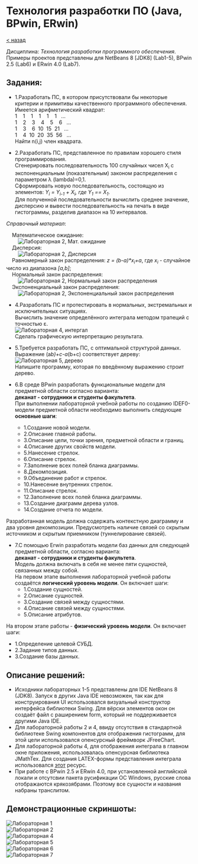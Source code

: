 # Технология разработки ПО (Java, BPwin, ERwin)
[&lt; назад](../)  
<!--- *Прочтите это на другом языке:* *[~~English~~](README.en.md)*, **[Русский](README.md)**.  -->
Дисциплина: *Технология разработки программного обеспечения*.  
Примеры проектов представлены для NetBeans 8 \[JDK8\] (Lab1-5), BPwin 2.5 (Lab6) и ERwin 4.0 (Lab7).

## Задания:
* 1.Разработать ПС, в котором присутствовали бы некоторые критерии и примитивы качественного программного обеспечения.  
Имеется арифметический квадрат:  
1    1    1    1    1    1   …  
1    2    3    4    5    6   …  
1    3    6  10  15  21   …  
1    4  10  20  35  56   …  
Найти n(i,j) член квадрата.  
  
* 2.Разработать ПС, представленное по правилам хорошего стиля программирования.  
Сгенерировать последовательность 100 случайных чисел X<sub>i</sub> с экспоненциальным (показательным) законом распределения с параметром λ (lambda)=0,1.  
Сформировать новую последовательность, состоящую из элементов: *Y<sub>i</sub> = Y<sub>i-1</sub> + X<sub>i</sub>, где Y<sub>1</sub> == X<sub>1</sub>*.  
Для полученной последовательности вычислить среднее значение, дисперсию и вывести последовательность на печать в виде гистограммы, разделив диапазон на 10 интервалов.  

 *Справочный материал*:  
  
     Математическое ожидание:  
         ![Лабораторная 2, Мат. ожидание](screenshots/task_lab2_math_expectation.png)  
     Дисперсия:  
         ![Лабораторная 2, Дисперсия](screenshots/task_lab2_dispersion.png)  
     Равномерный закон распределения: <i>z = (b-a)\*x<sub>i</sub>+a</i>, где *x<sub>i</sub>* - случайное число из диапазона *[a,b]*;  
     Нормальный закон распределения:  
         ![Лабораторная 2, Нормальный закон распределения](screenshots/task_lab2_normal_distribution.png)  
     Экспоненциальный закон распределения:  
         ![Лабораторная 2, Экспоненциальный закон распределения](screenshots/task_lab2_exponential_law_distribution.png)  

* 4.Разработать ПС и протестировать в нормальных, экстремальных и исключительных ситуациях.  
Вычислить значение определённого интеграла методом трапеций с точностью ε.  
![Лабораторная 4, интергал](screenshots/task_lab4_integral.png)  
Сделать графическую интерпретацию результата.  

* 5.Требуется разработать ПС, с оптимальной структурой данных.  
Выражение (a*b)+c-a*(b+c) соответствует дереву:  
![Лабораторная 5, дерево](screenshots/task_lab5_tree.png)  
Напишите программу, которая по введённому выражению строит дерево.

* 6.В среде ВРwin разработать функциональные модели для предметной области согласно варианта:  
**деканат - сотрудники и студенты факультета**.  
При выполнении лабораторной учебной работы по созданию  IDEF0-модели  предметной  области  необходимо  выполнить следующие **основные шаги**:  
  * 1.Создание новой модели.
  * 2.Описание главной работы.
  * 3.Описание цели, точки зрения, предметной области и границ.
  * 4.Описание других свойств модели.
  * 5.Нанесение стрелок.
  * 6.Описание стрелок.
  * 7.Заполнение всех полей бланка диаграммы.
  * 8.Декомпозиция.
  * 9.Объединение работ и стрелок.
  * 10.Нанесение внутренних стрелок.
  * 11.Описание стрелок.
  * 12.Заполнение всех полей бланка диаграммы.
  * 13.Создание диаграмм дерева узлов.
  * 14.Создание отчета по модели.  

 Разработанная модель должна содержать контекстную диаграмму и два уровня декомпозиции. Предусмотреть наличие связей со скрытым источником и скрытым приемником (туннелирование связей).
* 7.С помощью Erwin разработать модели баз данных для следующей предметной области, согласно варианта:  
**деканат - сотрудники и студенты факультета**.  
Модель должна включать в себя не менее пяти сущностей, связанных между собой.  
На первом этапе выполнения лабораторной учебной работы создаётся **логический уровень модели**. Он включает шаги:
  * 1.Создание сущностей.
  * 2.Описание сущностей.
  * 3.Создание связей между сущностями.
  * 4.Описание связей между сущностями.
  * 5.Описание атрибутов.  

 На втором этапе работы - **физический уровень модели**. Он включает шаги:
  * 1.Определение целевой СУБД.
  * 2.Задание типов данных.
  * 3.Создание базы данных.

## Описание решений:
 * Исходники лабораторных 1-5 представлены для IDE NetBeans 8 (JDK8). Запуск в других Java IDE невозможен, так как для конструирования UI использовался визуальный конструктор интерфейса библиотеки Swing. Для вёрски элементов окон он создаёт файл с раширением form, который не поддерживается другими Java IDE.
 * Для лабораторной работы 2 и 4, ввиду отсутствия в стандартной библиотеке Swing компонентов для отображения гистограмм, для этой цели использовался опенсурсный фреймворк JFreeChart.
 * Для лабораторной работы 4, для отображения интеграла в главном окне приложения, использовалась опенсурсная библиотека JMathTex. Для создания LATEX-формы представления интеграла использовался [этот](https://www.codecogs.com/latex/eqneditor.php) ресурс.
 * При работе с BPwin 2.5 и ERwin 4.0, при установленной английской локали и отсутсвии пакета русификации OC Windows, русские слова отображаются крякозябрами. Поэтому все сущности и названия набраны транслитом.

## Демонстрационные скриншоты:

![Лабораторная 1](screenshots/lab1.png)  
![Лабораторная 2](screenshots/lab2.png)  
![Лабораторная 4](screenshots/lab4.png)  
![Лабораторная 5](screenshots/lab5.png)  
![Лабораторная 6](screenshots/lab6.png)  
![Лабораторная 7](screenshots/lab7.png)
